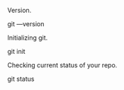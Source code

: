 Version.


git —version


Initializing git.


git init


Checking current status of your repo.


git status
